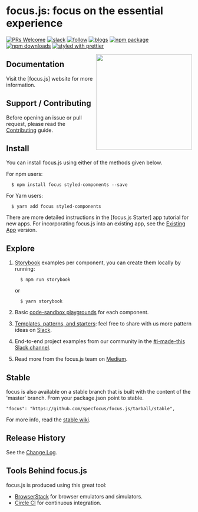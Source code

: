 # focus.js: focus on the essential experience

[![PRs Welcome](https://img.shields.io/badge/pr's-welcome-7d4cdb.svg)][contributing]
[![slack](https://img.shields.io/badge/join%20the%20community-slack-fd6fff.svg)][slack]
[![follow](https://img.shields.io/twitter/follow/focus_js.svg?label=follow%20&style=social)][twitter]
[![blogs](https://img.shields.io/badge/view%20blogs%20on-medium-000000.svg)][medium]
[![npm package](https://img.shields.io/npm/v/focus.svg?color=ffca58)][npm]
[![npm downloads](https://img.shields.io/npm/dm/focus.svg?color=3d138d)][npm]
[![styled with prettier](https://img.shields.io/badge/styled_with-prettier-ff69b4.svg)][prettier]

<img align="right" height="260" src="https://v2.specfocus.com/img/stak-hurrah.svg">

## Documentation

Visit the [focus.js] website for more information.

## Support / Contributing

Before opening an issue or pull request, please read the [Contributing] guide.

## Install

You can install focus.js using either of the methods given below.

For npm users:

```shell
  $ npm install focus styled-components --save
```

For Yarn users:

```shell
  $ yarn add focus styled-components
```

There are more detailed instructions in the [focus.js Starter] app tutorial for
new apps. For incorporating focus.js into an existing app, see the [Existing App]
version.

## Explore

1. [Storybook] examples per component, you can create them locally by running:

   ```shell
     $ npm run storybook
   ```

   or

   ```shell
     $ yarn storybook
   ```

1. Basic [code-sandbox playgrounds][playground] for each component.
1. [Templates, patterns, and starters][sandboxes]: feel free to share with us
   more pattern ideas on [Slack].
1. End-to-end project examples from our community in the
   [#i-made-this Slack channel][slack].
1. Read more from the focus.js team on [Medium].

## Stable

focus is also available on a stable branch that is built with the content of the 'master' branch.
From your package.json point to stable.

```
"focus": "https://github.com/specfocus/focus.js/tarball/stable",
```

For more info, read the [stable wiki](https://github.com/specfocus/focus.js/wiki/What-is-focus-stable-and-how-to-use-it%3F).

## Release History

See the [Change Log].

## Tools Behind focus.js

focus.js is produced using this great tool:

- [BrowserStack] for browser emulators and simulators.
- [Circle CI] for continuous integration.

[browserstack]: https://www.browserstack.com/
[change log]: https://github.com/specfocus/focus.js/wiki/Change-Log
[circle ci]: https://circleci.com/gh/specfocus/focus.js/
[contributing]: CONTRIBUTING.md
[existing app]: https://github.com/specfocus/focus.js-starter-existing-app
[focus starter]: https://github.com/specfocus/focus.js-starter-new-app
[focus]: https://specfocus.com/
[medium]: https://medium.com/focus-js
[npm]: https://www.npmjs.com/package/focus
[playground]: https://codesandbox.io/s/github/specfocus/focus.js-sandbox
[prettier]: https://github.com/prettier/prettier
[sandboxes]: https://codesandbox.io/u/focusux/sandboxes
[slack]: https://slack-invite.specfocus.com
[storybook]: https://storybook.specfocus.com
[twitter]: https://twitter.com/focus_js
